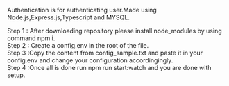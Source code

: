 
Authentication is for authenticating user.Made using Node.js,Express.js,Typescript and MYSQL.


Step 1 : After downloading repository please install node_modules by using command npm i. <br>
Step 2 : Create a config.env in the root of the file.<br>
Step 3 :Copy the content from config_sample.txt and paste it in your config.env and change your configuration accordingingly.<br>
Step 4 :Once all is done run npm run start:watch and you are done with setup.<br>
